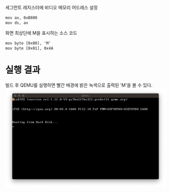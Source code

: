 세그먼트 레지스터에 비디오 메모리 어드레스 설정
```
mov ax, 0xB800
mov ds, ax
```

화면 최상단에 M을 표시하는 소스 코드
```
mov byte [0x00], 'M'
mov byte [0x01], 0x4A
```

# 실행 결과
빌드 후 QEMU를 실행하면 빨간 배경에 밝은 녹색으로 출력된 'M'을 볼 수 있다.
<img src="./img/4.3.3 qemu exe.png" title="4.3.3 qeum exe"></img><br/>
